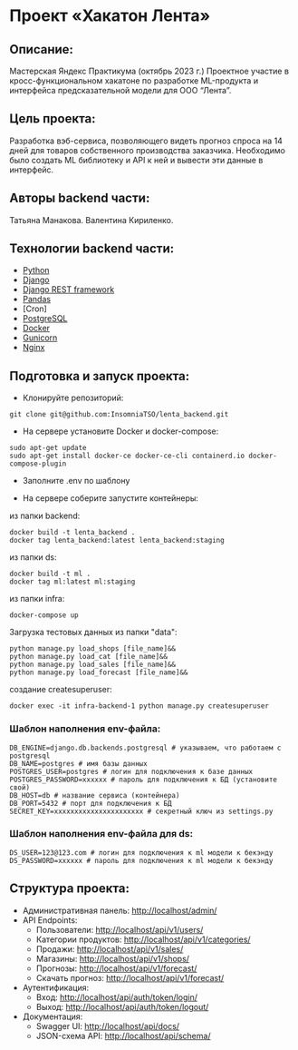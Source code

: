 # __Проект «Хакатон Лента»__

## __Описание__:
Мастерская Яндекс Практикума (октябрь 2023 г.)
Проектное участие в кросс-функциональном хакатоне по разработке ML-продукта и 
интерфейса предсказательной модели для ООО “Лента”. 

## __Цель проекта__:  
Разработка вэб-сервиса, позволяющего видеть прогноз спроса на 14 дней для товаров 
собственного производства заказчика. Необходимо было создать ML библиотеку и API к ней 
и вывести эти данные в интерфейс.

## __Авторы backend части__:
Татьяна Манакова.
Валентина Кириленко.

## __Технологии backend части__:

* [Python](https://www.python.org/)
* [Django](https://www.djangoproject.com/)
* [Django REST framework](https://www.django-rest-framework.org/)
* [Pandas](https://pandas.pydata.org)
* [Cron]
* [PostgreSQL](https://www.postgresql.org/)
* [Docker](https://www.docker.com/)
* [Gunicorn](https://gunicorn.org/)
* [Nginx](https://nginx.org/)

## __Подготовка и запуск проекта__:

* Клонируйте репозиторий:

```
git clone git@github.com:InsomniaTSO/lenta_backend.git
```

* На сервере установите Docker и docker-compose:

```
sudo apt-get update
sudo apt-get install docker-ce docker-ce-cli containerd.io docker-compose-plugin
```

* Заполните .env по шаблону

* На сервере соберите запустите контейнеры:

из папки backend:
```
docker build -t lenta_backend .
docker tag lenta_backend:latest lenta_backend:staging

```

из папки ds:
```
docker build -t ml .
docker tag ml:latest ml:staging

```

из папки infra:
```
docker-compose up

```

Загрузка тестовых данных из папки "data":
```
python manage.py load_shops [file_name]&&
python manage.py load_cat [file_name]&&
python manage.py load_sales [file_name]&&
python manage.py load_forecast [file_name]&&
```


создание createsuperuser:
```
docker exec -it infra-backend-1 python manage.py createsuperuser

```

### __Шаблон наполнения env-файла__:

```
DB_ENGINE=django.db.backends.postgresql # указываем, что работаем с postgresql
DB_NAME=postgres # имя базы данных
POSTGRES_USER=postgres # логин для подключения к базе данных
POSTGRES_PASSWORD=xxxxxx # пароль для подключения к БД (установите свой)
DB_HOST=db # название сервиса (контейнера)
DB_PORT=5432 # порт для подключения к БД
SECRET_KEY=xxxxxxxxxxxxxxxxxxxxxx # секретный ключ из settings.py
```

### __Шаблон наполнения env-файла для ds__:
```
DS_USER=123@123.com # логин для подключения к ml модели к бекэнду
DS_PASSWORD=xxxxxx # пароль для подключения к ml модели к бекэнду
```

## Структура проекта:

- Административная панель: [http://localhost/admin/](http://localhost/admin/)
- API Endpoints:
  - Пользователи: [http://localhost/api/v1/users/](http://localhost/api/v1/users/)
  - Категории продуктов: [http://localhost/api/v1/categories/](http://localhost/api/v1/categories/)
  - Продажи: [http://localhost/api/v1/sales/](http://localhost/api/v1/sales/)
  - Магазины: [http://localhost/api/v1/shops/](http://localhost/api/v1/shops/)
  - Прогнозы: [http://localhost/api/v1/forecast/](http://localhost/api/v1/forecast/)
  - Скачать прогноз: [http://localhost/api/v1/forecast/](http://localhost/api/v1/forecast/)
- Аутентификация:
  - Вход: [http://localhost/api/auth/token/login/](http://localhost/api/auth/token/login/)
  - Выход: [http://localhost/api/auth/token/logout/](http://localhost/api/auth/token/logout/)
- Документация:
  - Swagger UI: [http://localhost/api/docs/](http://localhost/api/docs/)
  - JSON-схема API: [http://localhost/api/schema/](http://localhost/api/schema/)
